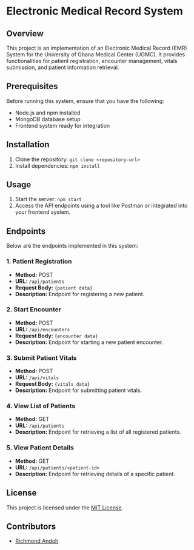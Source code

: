 # Electronic Medical Record System

## Overview
This project is an implementation of an Electronic Medical Record (EMR) System for the University of Ghana Medical Center (UGMC). It provides functionalities for patient registration, encounter management, vitals submission, and patient information retrieval.

## Prerequisites
Before running this system, ensure that you have the following:

- Node.js and npm installed
- MongoDB database setup
- Frontend system ready for integration

## Installation
1. Clone the repository: `git clone <repository-url>`
2. Install dependencies: `npm install`

## Usage
1. Start the server: `npm start`
2. Access the API endpoints using a tool like Postman or integrated into your frontend system.

## Endpoints
Below are the endpoints implemented in this system:

### 1. Patient Registration
- **Method:** POST
- **URL:** `/api/patients`
- **Request Body:** `{patient data}`
- **Description:** Endpoint for registering a new patient.

### 2. Start Encounter
- **Method:** POST
- **URL:** `/api/encounters`
- **Request Body:** `{encounter data}`
- **Description:** Endpoint for starting a new patient encounter.

### 3. Submit Patient Vitals
- **Method:** POST
- **URL:** `/api/vitals`
- **Request Body:** `{vitals data}`
- **Description:** Endpoint for submitting patient vitals.

### 4. View List of Patients
- **Method:** GET
- **URL:** `/api/patients`
- **Description:** Endpoint for retrieving a list of all registered patients.

### 5. View Patient Details
- **Method:** GET
- **URL:** `/api/patients/<patient-id>`
- **Description:** Endpoint for retrieving details of a specific patient.

## License
This project is licensed under the [MIT License](LICENSE).

## Contributors
- [Richmond Andoh](https://github.com/your-github-username)
